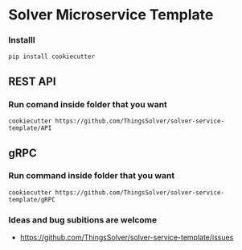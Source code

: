 # Solver Microservice Template


### Installl 

```
pip install cookiecutter

```

## REST API
### Run comand inside folder that you want 

```
cookiecutter https://github.com/ThingsSolver/solver-service-template/API
```


## gRPC
### Run command inside folder that you want 
```
cookiecutter https://github.com/ThingsSolver/solver-service-template/gRPC
```


### Ideas and bug subitions are welcome

- https://github.com/ThingsSolver/solver-service-template/issues



